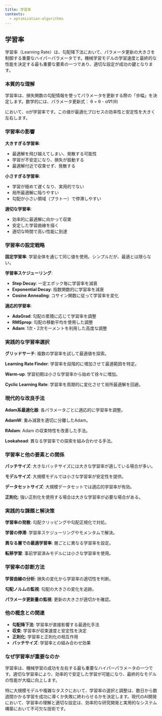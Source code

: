 ```yaml
---
title: 学習率
contexts:
  - optimization-algorithms
---
```


<Context name="optimization-algorithms">

## 学習率

学習率（Learning Rate）は、勾配降下法において、パラメータ更新の大きさを制御する重要なハイパーパラメータです。機械学習モデルの学習速度と最終的な性能を決定する最も重要な要素の一つであり、適切な設定が成功の鍵となります。

### 本質的な理解

学習率は、損失関数の勾配情報を使ってパラメータを更新する際の「歩幅」を決定します。数学的には、パラメータ更新式：
θ = θ - α∇f(θ)

において、αが学習率です。この値が最適化プロセスの効率性と安定性を大きく左右します。

### 学習率の影響

**大きすぎる学習率**:
- 最適解を飛び越えてしまい、発散する可能性
- 学習が不安定になり、損失が振動する
- 最適解付近で収束せず、発散する

**小さすぎる学習率**:
- 学習が極めて遅くなり、実用的でない
- 局所最適解に陥りやすい
- 勾配が小さい領域（プラトー）で停滞しやすい

**適切な学習率**:
- 効率的に最適解に向かって収束
- 安定した学習曲線を描く
- 適切な時間で高い性能に到達

### 学習率の設定戦略

**固定学習率**: 学習全体を通じて同じ値を使用。シンプルだが、最適とは限らない。

**学習率スケジューリング**:
- **Step Decay**: 一定エポック毎に学習率を減衰
- **Exponential Decay**: 指数関数的に学習率を減衰
- **Cosine Annealing**: コサイン関数に従って学習率を変化

**適応的学習率**:
- **AdaGrad**: 勾配の累積に応じて学習率を調整
- **RMSprop**: 勾配の移動平均を使用した調整
- **Adam**: 1次・2次モーメントを利用した高度な調整

### 実践的な学習率選択

**グリッドサーチ**: 複数の学習率を試して最適値を探索。

**Learning Rate Finder**: 学習率を段階的に増加させて最適範囲を特定。

**Warm-up**: 学習初期は小さな学習率から始めて徐々に増加。

**Cyclic Learning Rate**: 学習率を周期的に変化させて局所最適解を回避。

### 現代的な改良手法

**Adam系最適化器**: 各パラメータごとに適応的に学習率を調整。

**AdamW**: 重み減衰を適切に分離したAdam。

**RAdam**: Adam の収束特性を改善した手法。

**Lookahead**: 異なる学習率での探索を組み合わせる手法。

### 学習率と他の要素との関係

**バッチサイズ**: 大きなバッチサイズには大きな学習率が適している場合が多い。

**モデルサイズ**: 大規模モデルでは小さな学習率が安定性を提供。

**データセットサイズ**: 大規模データセットでは適応的学習率が有効。

**正則化**: 強い正則化を使用する場合は大きな学習率が必要な場合がある。

### 実践的な課題と解決策

**学習率の発散**: 勾配クリッピングや勾配正規化で対処。

**学習の停滞**: 学習率スケジューリングやモメンタムで解決。

**異なる層での最適学習率**: 層ごとに異なる学習率を設定。

**転移学習**: 事前学習済みモデルには小さな学習率を使用。

### 学習率の診断方法

**学習曲線の分析**: 損失の変化から学習率の適切性を判断。

**勾配ノルムの監視**: 勾配の大きさの変化を追跡。

**パラメータ更新量の監視**: 更新の大きさが適切かを確認。

### 他の概念との関連

- **勾配降下法**: 学習率が直接影響する最適化手法
- **収束**: 学習率が収束速度と安定性を決定
- **正則化**: 学習率と正則化の相互作用
- **バッチサイズ**: 学習率との組み合わせ効果

### なぜ学習率が重要なのか

学習率は、機械学習の成功を左右する最も重要なハイパーパラメータの一つです。適切な学習率により、効率的で安定した学習が可能になり、最終的なモデルの性能が大幅に向上します。

特に大規模モデルや複雑なタスクにおいて、学習率の選択と調整は、数日から数週間かかる学習を成功に導くか失敗に終わらせるかを決定します。現代のAI開発において、学習率の理解と適切な設定は、効率的な研究開発と実用的なシステム構築において不可欠な技術です。

</Context>


